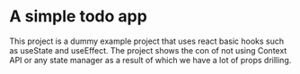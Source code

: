 # A simple todo app
This project is a dummy example project that uses react basic hooks such as useState and useEffect. The project shows the con of not using Context API or any state manager as a result of which we have a lot of props drilling.
